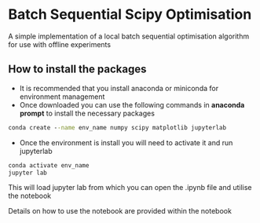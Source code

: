 # Batch Sequential Scipy Optimisation
A simple implementation of a local batch sequential optimisation algorithm for use with offline experiments
## How to install the packages
- It is recommended that you install anaconda or miniconda for environment management
- Once downloaded you can use the following commands in __anaconda prompt__ to install the necessary packages
```cmd
conda create --name env_name numpy scipy matplotlib jupyterlab
```
- Once the environment is install you will need to activate it and run jupyterlab
```cmd
conda activate env_name
jupyter lab
```
This will load jupyter lab from which you can open the .ipynb file and utilise the notebook

Details on how to use the notebook are provided within the notebook

